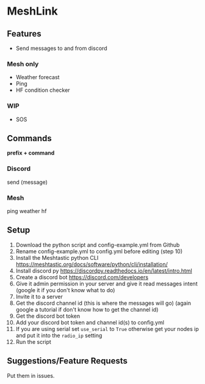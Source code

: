 # MeshLink
## Features

 - Send messages to and from discord
 
 ### Mesh only
 - Weather forecast
 - Ping
 - HF condition checker

### WIP
- SOS

## Commands
**prefix + command**
### Discord
send (message)

### Mesh
ping
weather
hf

## Setup 

 1. Download the python script and config-example.yml from Github
 2. Rename config-example.yml to config.yml before editing (step 10)
 3. Install the Meshtastic python CLI https://meshtastic.org/docs/software/python/cli/installation/
 4. Install discord py https://discordpy.readthedocs.io/en/latest/intro.html
 5. Create a discord bot https://discord.com/developers
 6. Give it admin permission in your server and give it read messages intent (google it if you don't know what to do)
 7. Invite it to a server
 8. Get the discord channel id (this is where the messages will go) (again google a tutorial if don't know how to get the channel id)
 9. Get the discord bot token
 10. Add your discord bot token and channel id(s) to config.yml
 11. If you are using serial set `use_serial` to `True` otherwise get your nodes ip and put it into the `radio_ip` setting
 12. Run the script

## Suggestions/Feature Requests
Put them in issues.
